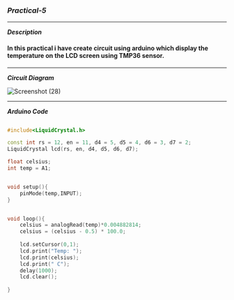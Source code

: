 ### ***Practical-5***

<hr>

***Description***
#### In this practical i have create circuit using arduino which display the temperature on the LCD screen using TMP36 sensor.

<hr>

***Circuit Diagram***

![Screenshot (28)](https://github.com/purvjoshi04/Curriculum-Codes/assets/101319136/c2569892-499d-4c34-89ce-0d1382a8857f)

<hr>

***Arduino Code***

```cpp

#include<LiquidCrystal.h>

const int rs = 12, en = 11, d4 = 5, d5 = 4, d6 = 3, d7 = 2; 
LiquidCrystal lcd(rs, en, d4, d5, d6, d7); 

float celsius;
int temp = A1;


void setup(){
	pinMode(temp,INPUT);
}


void loop(){
	celsius = analogRead(temp)*0.004882814;
  	celsius = (celsius - 0.5) * 100.0;
  	
  	lcd.setCursor(0,1);
	lcd.print("Temp: ");
  	lcd.print(celsius);
	lcd.print(" C");
  	delay(1000);
  	lcd.clear();
	
}

```  